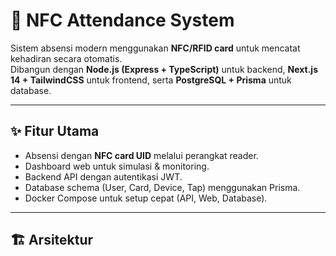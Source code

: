 # 🚀 NFC Attendance System

Sistem absensi modern menggunakan **NFC/RFID card** untuk mencatat kehadiran secara otomatis.  
Dibangun dengan **Node.js (Express + TypeScript)** untuk backend, **Next.js 14 + TailwindCSS** untuk frontend, serta **PostgreSQL + Prisma** untuk database.  

---

## ✨ Fitur Utama
- Absensi dengan **NFC card UID** melalui perangkat reader.
- Dashboard web untuk simulasi & monitoring.
- Backend API dengan autentikasi JWT.
- Database schema (User, Card, Device, Tap) menggunakan Prisma.
- Docker Compose untuk setup cepat (API, Web, Database).

---

## 🏗 Arsitektur
